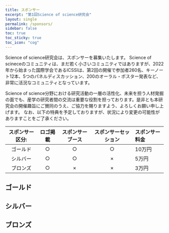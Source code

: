 ```yaml
---
title: スポンサー
excerpt: "第1回Science of science研究会"
layout: single
permalink: /sponsors/
sidebar: false
toc: true
toc_sticky: true
toc_icon: "cog"
---
```


Science of science研究会は、スポンサーを募集いたします。
Science of scineceのコミュニティは、まだ若く小さいコミュニティではありますが、2022年から始まった国際学会であるICSSIは、第2回の開催で参加者260名、キーノート12本、5つのパネルディスカッション、200のオーラル・ポスター発表など、非常に活況なコミュニティとなっています。

Science of science分野における研究活動の一層の活性化、未来を担う人材発掘の面でも、産学の研究者間の交流は重要な役割を担っております。是非とも本研究会の開催趣旨にご賛同のうえ、ご協力を賜りますよう、よろしくお願い申し上げます。
なお、以下の特典を予定しておりますが、状況により変更の可能性がありますことをご了承ください。

| スポンサー区分:| ロゴ掲載 | スポンサーブース | スポンサーセッション | スポンサー料金 |
|:------------:|:-----:|:---------------:|:-----------------:|:------------|
| ゴールド      |  ○ | ○ | ○ | 10万円 |
| シルバー      |  ○ | ○ | × | 5万円  |
| ブロンズ      |  ○ | × | × | 3万円  |

## ゴールド

## シルバー

## ブロンズ